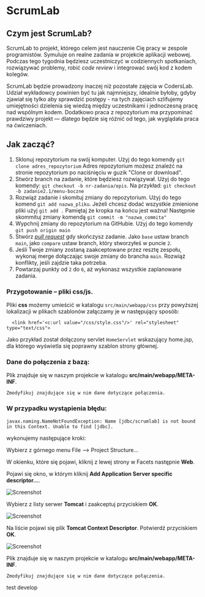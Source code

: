 

# ScrumLab

## Czym jest ScrumLab?

ScrumLab to projekt, którego celem jest nauczenie Cię pracy w zespole programistów.  Symuluje on realne zadania
w projekcie aplikacji webowej. Podczas tego tygodnia będziesz uczestniczyć w codziennych spotkaniach, rozwiązywać
problemy, robić *code review* i integrować swój kod z kodem kolegów.

ScrumLab będzie prowadzony inaczej niż pozostałe zajęcia w CodersLab. Udział wykładowcy powinien być tu jak najmniejszy, idealnie byłoby, gdyby zjawiał się tylko aby sprawdzić postępy - na tych zajęciach szlifujemy umiejętności dzielenia się wiedzą między uczestnikami i jednoczesną pracę nad wspólnym kodem.
Dodatkowo praca z repozytorium ma przypominać prawdziwy projekt — dlatego będzie się różnić od tego, jak wyglądała praca na ćwiczeniach. 

## Jak zacząć?

1. Sklonuj repozytorium na swój komputer. Użyj do tego komendy `git clone adres_repozytorium`
Adres repozytorium możesz znaleźć na stronie repozytorium po naciśnięciu w guzik "Clone or download".
2. Stwórz branch na zadanie, które będziesz rozwiązywał. Użyj do tego komendy: `git checkout -b nr-zadania/opis`.
Na przykład: `git checkout -b zadanie2.1/menu-boczne`
3. Rozwiąż zadanie i skomituj zmiany do repozytorium. Użyj do tego komend `git add nazwa_pliku`.
Jeżeli chcesz dodać wszystkie zmienione pliki użyj `git add .`
Pamiętaj że kropka na końcu jest ważna!
Następnie skommituj zmiany komendą `git commit -m "nazwa_commita"`
4. Wypchnij zmiany do repozytorium na GitHubie.  Użyj do tego komendy `git push origin main`
5. Stwórz [*pull request*](https://help.github.com/articles/creating-a-pull-request) gdy skończysz zadanie.
Jako `base` ustaw branch `main`, jako `compare` ustaw branch, który stworzyłeś w puncie `2`.
6. Jeśli Twoje zmiany zostaną zaakceptowane przez resztę zespołu, wykonaj merge dołączając swoje zmiany
do brancha `main`. Rozwiąż konflikty, jeśli zajdzie taka potrzeba.
7. Powtarzaj punkty od `2` do `6`, aż wykonasz wszystkie zaplanowane zadania.

### Przygotowanie – pliki css/js.

Pliki **css** możemy umieścić w katalogu 
````src/main/webapp/css````
przy powyższej lokalizacji w plikach szablonów załączamy je w następujący sposób:
````
  <link href='<c:url value="/css/style.css"/>' rel="stylesheet" type="text/css">
```` 
Jako przykład został dołączony servlet `HomeServlet` wskazujący home.jsp, dla którego wyświetla się poprawny szablon strony głównej.

### Dane do połączenia z bazą:

Plik znajduje się w naszym projekcie w katalogu **src/main/webapp/META-INF**.

`Zmodyfikuj znajdujące się w nim dane dotyczące połączenia.`

### W przypadku wystąpienia błędu:
````
javax.naming.NameNotFoundException: Name [jdbc/scrumlab] is not bound in this Context. Unable to find [jdbc].
````
wykonujemy następujące kroki:

Wybierz z górnego menu File –> Project Structure...

W okienku, które się pojawi, kliknij z lewej strony w Facets następnie **Web**.

Pojawi się okno, w którym kliknij **Add Application Server specific descriptor...**.

![Screenshot](images/context_03.png)

Wybierz z listy serwer **Tomcat** i zaakceptuj przyciskiem **OK**.

![Screenshot](images/context_04.png)

Na liście pojawi się plik **Tomcat Context Descriptor**. Potwierdź przyciskiem **OK**.

![Screenshot](images/context_05.png)

Plik znajduje się w naszym projekcie w katalogu **src/main/webapp/META-INF**.

`Zmodyfikuj znajdujące się w nim dane dotyczące połączenia.`

test develop
